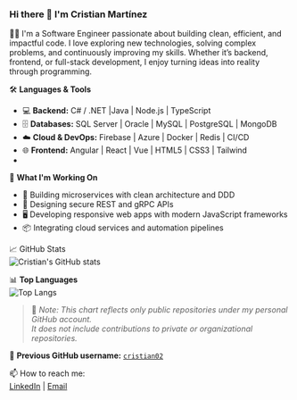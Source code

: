 ### Hi there 👋 I'm Cristian Martínez

👨‍💻 I'm a Software Engineer passionate about building clean, efficient, and impactful code. I love exploring new technologies, solving complex problems, and continuously improving my skills. Whether it’s backend, frontend, or full-stack development, I enjoy turning ideas into reality through programming.

🛠️ **Languages & Tools**  
- 💻 **Backend:** C# / .NET |Java | Node.js | TypeScript  
- 🗄️ **Databases:** SQL Server | Oracle | MySQL | PostgreSQL | MongoDB  
- ☁️ **Cloud & DevOps:** Firebase | Azure | Docker | Redis | CI/CD  
- 🌐 **Frontend:** Angular | React | Vue | HTML5 | CSS3 | Tailwind
- 
🚀 **What I'm Working On**  
- 🔧 Building microservices with clean architecture and DDD  
- 🔐 Designing secure REST and gRPC APIs  
- 🖥️ Developing responsive web apps with modern JavaScript frameworks  
- 📦 Integrating cloud services and automation pipelines

📈 GitHub Stats  
![Cristian's GitHub stats](https://github-readme-stats.vercel.app/api?username=Cristian-MH&show_icons=true&theme=default&include_all_commits=true)

📊 **Top Languages**  
![Top Langs](https://github-readme-stats.vercel.app/api/top-langs/?username=Cristian-MH&layout=compact)

> 📌 *Note: This chart reflects only public repositories under my personal GitHub account.  
It does not include contributions to private or organizational repositories.*

🔄 **Previous GitHub username:** [`cristian02`](https://github.com/cristian02)

📫 How to reach me:  
[LinkedIn](https://www.linkedin.com/in/cristian-mart%C3%ADnez-hern%C3%A1ndez-08043699/) | [Email](mailto:crismh2@hotmail.com)
